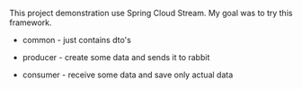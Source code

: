 This project demonstration use
Spring Cloud Stream. My goal was to try this framework.

- common - just contains dto's

- producer - create some data and sends it to rabbit

- consumer - receive some data and save only actual data